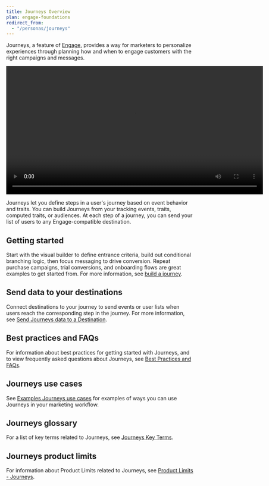 ```yaml
---
title: Journeys Overview
plan: engage-foundations
redirect_from:
  - "/personas/journeys"
---
```


Journeys, a feature of [Engage](/docs/engage/), provides a way for marketers to personalize experiences through planning how and when to engage customers with the right campaigns and messages.

<video width="690px" controls autoplay aria-label="Demo video setting up a new journey with entry and true/false split conditions.">
  <source src="images/journeys-teaser.webm" type="video/webm">
  <source src="images/journeys-teaser.mp4" type="video/mp4">
</video>

Journeys let you define steps in a user's journey based on event behavior and traits. You can build Journeys from your tracking events, traits, computed traits, or audiences. At each step of a journey, you can send your list of users to any Engage-compatible destination.

## Getting started

Start with the visual builder to define entrance criteria, build out conditional branching logic, then focus messaging to drive conversion. Repeat purchase campaigns, trial conversions, and onboarding flows are great examples to get started from. For more information, see [build a journey](/docs/engage/journeys/build-journey).

## Send data to your destinations

Connect destinations to your journey to send events or user lists when users reach the corresponding step in the journey. For more information, see [Send Journeys data to a Destination](/docs/engage/journeys/send-data).

## Best practices and FAQs

For information about best practices for getting started with Journeys, and to view frequently asked questions about Journeys, see [Best Practices and FAQs](/docs/engage/journeys/faq-best-practices).

## Journeys use cases

See [Examples Journeys use cases](/docs/engage/journeys/use-cases/) for examples of ways you can use Journeys in your marketing workflow.

## Journeys glossary

For a list of key terms related to Journeys, see [Journeys Key Terms](/docs/engage/journeys/key-terms).

## Journeys product limits

For information about Product Limits related to Journeys, see [Product Limits - Journeys](/docs/engage/product-limits#journeys).

